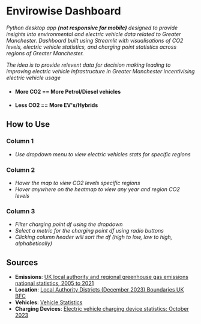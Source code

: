 
# Envirowise Dashboard
*Python desktop app **(not responsive for mobile)** designed to provide insights into environmental and electric vehicle data related to Greater Manchester. Dashboard built using Streamlit with visualisations of CO2 levels, electric vehicle statistics, and charging point statistics across regions of Greater Manchester.*

*The idea is to provide relevent data for decision making leading to improving electric vehicle infrastructure in Greater Manchester incentivising electric vehicle usage*

- #### More CO2 == More Petrol/Diesel vehicles 
- #### Less CO2 == More EV's/Hybrids



## How to Use
### Column 1
  - *Use dropdown menu to view electric vehicles stats for specific regions*
### Column 2
  - *Hover the map to view CO2 levels specific regions*
  - *Hover anywhere on the heatmap to view any year and region CO2 levels*
### Column 3
  - *Filter charging point df using the dropdown*
  - *Select a metric for the charging point df using radio buttons*
  - *Clicking column header will sort the df (high to low, low to high, alphabetically)*


## Sources
- **Emissions**: [UK local authority and regional greenhouse gas emissions national statistics, 2005 to 2021](https://www.gov.uk/government/statistics/uk-local-authority-and-regional-greenhouse-gas-emissions-national-statistics-2005-to-2021)
- **Location**: [Local Authority Districts (December 2023) Boundaries UK BFC](https://geoportal.statistics.gov.uk/datasets/127c4bda06314409a1fa0df505f510e6_0/explore?location=53.465754%2C-1.068236%2C6.89)
- **Vehicles**: [Vehicle Statistics](https://www.gov.uk/government/collections/vehicles-statistics)
- **Charging Devices**: [Electric vehicle charging device statistics: October 2023](https://www.gov.uk/government/statistics/electric-vehicle-charging-device-statistics-october-2023/electric-vehicle-charging-device-statistics-october-2023)

